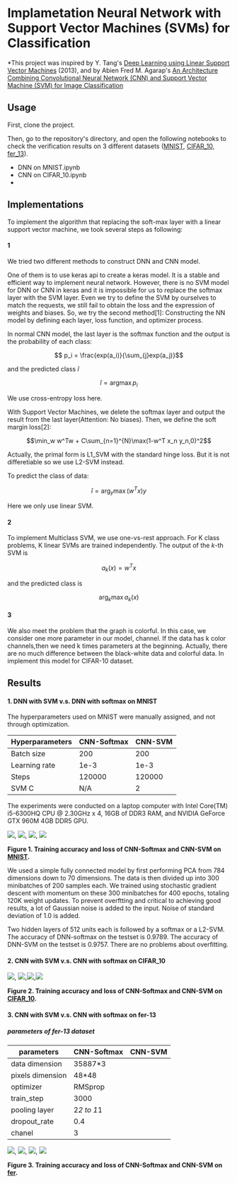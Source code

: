 Implametation Neural Network with Support Vector Machines (SVMs) for Classification
===


*This project was inspired by Y. Tang's [Deep Learning using Linear Support Vector Machines](https://arxiv.org/abs/1306.0239)
(2013), and by Abien Fred M. Agarap's [An Architecture Combining Convolutional Neural Network (CNN) and Support Vector Machine (SVM) for Image Classification](https://arxiv.org/pdf/1712.03541)


## Usage

First, clone the project.

Then, go to the repository's directory, and open the following notebooks to check the verification results on 3 different datasets ([MNIST](http://yann.lecun.com/exdb/mnist/), [CIFAR_10](https://www.cs.toronto.edu/~kriz/cifar.html), [fer_13]()).

- DNN on MNIST.ipynb
- CNN on CIFAR_10.ipynb
- 
## Implementations
To implement the algorithm that replacing the soft-max layer with a linear support vector machine, we took several steps as following:
#### 1 
We tried two different methods to construct DNN and CNN model. 

One of them is to use keras api to create a keras model. It is a stable and efficient way to implement neural network. However, there is no SVM model for DNN or CNN in keras and it is impossible for us to replace the softmax layer with the SVM layer. Even we try to define the SVM by ourselves to match the requests, we still fail to obtain the loss and the expression of weights and biases. So, we try the second method[1]: Constructing the NN model by defining each layer, loss function, and optimizer process. 

In normal CNN model, the last layer is the softmax function and the output is the probability of each class:

$$ p_i = \frac{exp(a_i)}{\sum_{j}exp(a_j)}$$

and the predicted class $\hat{i}$

$$\hat{i} = \text{arg} \max p_i$$

We use cross-entropy loss here.

With Support Vector Machines, we delete the softmax layer and output the result from the last layer(Attention: No biases). Then, we define the soft margin loss[2]:

$$\min_w w^Tw + C\sum_{n=1}^{N}\max(1-w^T x_n y_n,0)^2$$

Actually, the primal form is L1_SVM with the standard hinge loss. But it is not differetiable so we use L2-SVM instead. 

To predict the class of data:

$$\hat{i} = \text{arg}_y \max (w^Tx)y$$

Here we only use linear SVM. 

#### 2
To implement Multiclass SVM, we use one-vs-rest approach. For K class problems, K linear SVMs are trained independently. The output of the $k$-th SVM is

$$a_k(x) = w^Tx$$

and the predicted class is

$$\text{arg}_k \max a_k(x)$$


#### 3
We also meet the problem that the graph is colorful. In this case, we consider one more parameter in our model, channel. If the data has k color channels,then we need k times parameters at the beginning. Actually, there are no much difference between the black-white data and colorful data. In implement this model for CIFAR-10 dataset.

## Results

#### 1. DNN with SVM v.s. DNN with softmax on MNIST

The hyperparameters used on MNIST were manually assigned, and not through optimization.

|Hyperparameters|CNN-Softmax|CNN-SVM|
|---------------|-----------|-------|
|Batch size|200|200|
|Learning rate|1e-3|1e-3|
|Steps|120000|120000|
|SVM C|N/A|2|

The experiments were conducted on a laptop computer with Intel Core(TM) i5-6300HQ CPU @ 2.30GHz x 4, 16GB of DDR3 RAM,
and NVIDIA GeForce GTX 960M 4GB DDR5 GPU.

![](figures/softmax1.png), ![](figures/SVM1.png), ![](figures/softmax2.png), ![](figures/SVM2.png)

**Figure 1. Training accuracy and loss of CNN-Softmax and CNN-SVM on [MNIST](http://yann.lecun.com/exdb/mnist/).**

We used a simple fully connected model by first performing PCA from 784 dimensions down to 70 dimensions. The data is then divided up into 300 minibatches of 200 samples each. We trained using stochastic gradient descent with momentum on these 300 minibatches for 400 epochs, totaling 120K weight updates. To prevent overftting and critical to achieving good results, a lot of Gaussian noise is added to the input. Noise of standard deviation of 1.0 is added.

Two hidden layers of 512 units each is followed by a softmax or a L2-SVM. The accuracy of DNN-softmax on the testset is 0.9789. The accuracy of DNN-SVM on the testset is 0.9757. There are no problems about overfitting.


#### 2. CNN with SVM v.s. CNN with softmax on CIFAR_10

![](figures/CNN-softmax_acc_C.png), ![](figures/CNN-SVM_acc_C.png),![](figures/CNN-softmax_loss_C.png),![](figures/CNN-SVM_loss_C.png)

**Figure 2. Training accuracy and loss of CNN-Softmax and CNN-SVM on [CIFAR_10](https://www.cs.toronto.edu/~kriz/cifar.html).**

#### 3. CNN with SVM v.s. CNN with softmax on fer-13

##### parameters of fer-13 dataset
|parameters|CNN-Softmax|CNN-SVM|
|---------------|-----------|-------|
|data dimension|35887*3|
|pixels dimension|48*48|
|optimizer|RMSprop|
|train_step|3000|
|pooling layer|2*2 to 1*1|
|dropout_rate|0.4|
|chanel|3|

![](figures/softmax_fer_accuracy.png), ![](figures/svm_fer_accuracy.png), ![](figures/softmax_fer_loss.png), ![](figures/svm_fer_loss.png)

**Figure 3. Training accuracy and loss of CNN-Softmax and CNN-SVM on [fer](http://yann.lecun.com/exdb/mnist/).**



